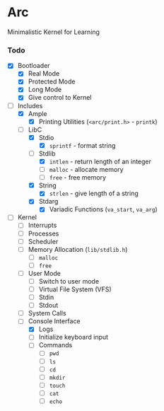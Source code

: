 # Arc

Minimalistic Kernel for Learning

### Todo

- [x] Bootloader
  - [x] Real Mode
  - [x] Protected Mode
  - [x] Long Mode
  - [x] Give control to Kernel
- [ ] Includes
  - [x] Ample
    - [x] Printing Utilities (`<arc/print.h>` - `printk`)
  - [ ] LibC
    - [x] Stdio
      - [x] `sprintf` - format string
    - [ ] Stdlib
      - [x] `intlen` - return length of an integer
      - [ ] `malloc` - allocate memory
      - [ ] `free` - free memory
    - [x] String
      - [x] `strlen` - give length of a string
    - [x] Stdarg
      - [x] Variadic Functions (`va_start`, `va_arg`)
- [ ] Kernel
  - [ ] Interrupts
  - [ ] Processes
  - [ ] Scheduler
  - [ ] Memory Allocation (`lib/stdlib.h`)
    - [ ] `malloc`
    - [ ] `free`
  - [ ] User Mode
    - [ ] Switch to user mode
    - [ ] Virtual File System (VFS)
    - [ ] Stdin
    - [ ] Stdout
  - [ ] System Calls
  - [ ] Console Interface
    - [x] Logs
    - [ ] Initialize keyboard input
    - [ ] Commands
      - [ ] `pwd`
      - [ ] `ls`
      - [ ] `cd`
      - [ ] `mkdir`
      - [ ] `touch`
      - [ ] `cat`
      - [ ] `echo`
